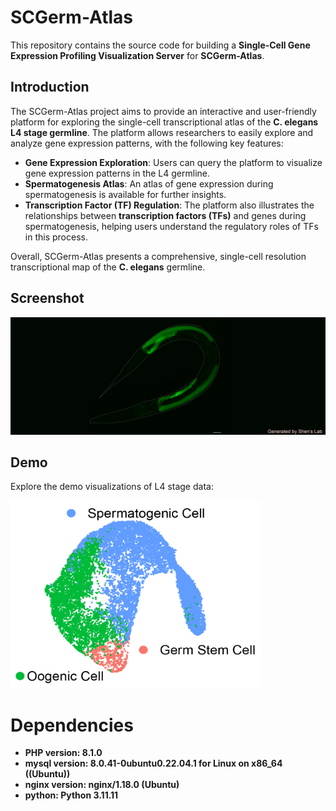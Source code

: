 # SCGerm-Atlas

This repository contains the source code for building a **Single-Cell Gene Expression Profiling Visualization Server** for **SCGerm-Atlas**.

## **Introduction**

The SCGerm-Atlas project aims to provide an interactive and user-friendly platform for exploring the single-cell transcriptional atlas of the **C. elegans L4 stage germline**. The platform allows researchers to easily explore and analyze gene expression patterns, with the following key features:

- **Gene Expression Exploration**: Users can query the platform to visualize gene expression patterns in the L4 germline.
- **Spermatogenesis Atlas**: An atlas of gene expression during spermatogenesis is available for further insights.
- **Transcription Factor (TF) Regulation**: The platform also illustrates the relationships between **transcription factors (TFs)** and genes during spermatogenesis, helping users understand the regulatory roles of TFs in this process.

Overall, SCGerm-Atlas presents a comprehensive, single-cell resolution transcriptional map of the **C. elegans** germline.

## **Screenshot**

![Homepage](website/homepage.jpg)

## **Demo**

Explore the demo visualizations of L4 stage data:

<img src="website/l4_data_umap_reivsed-01.png" alt="L4 Data UMAP" width="400" height="300"/>


# **Dependencies**
- **PHP version: 8.1.0**
- **mysql version: 8.0.41-0ubuntu0.22.04.1 for Linux on x86_64 ((Ubuntu))**
- **nginx version: nginx/1.18.0 (Ubuntu)**
- **python: Python 3.11.11**

